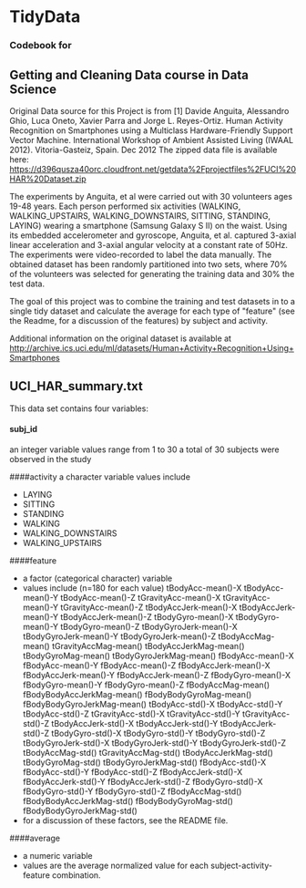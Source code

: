 # TidyData
### Codebook for 
## Getting and Cleaning Data course in Data Science
  
Original Data source for this Project is from 
[1] Davide Anguita, Alessandro Ghio, Luca Oneto, Xavier Parra and Jorge L. Reyes-Ortiz. Human Activity Recognition on Smartphones using a Multiclass Hardware-Friendly Support Vector Machine. International Workshop of Ambient Assisted Living (IWAAL 2012). Vitoria-Gasteiz, Spain. Dec 2012
The zipped data file is available here:
https://d396qusza40orc.cloudfront.net/getdata%2Fprojectfiles%2FUCI%20HAR%20Dataset.zip

The experiments by Anguita, et al were carried out with 30 volunteers ages 19-48 years. Each person performed six activities (WALKING, WALKING_UPSTAIRS, WALKING_DOWNSTAIRS, SITTING, STANDING, LAYING) wearing a smartphone (Samsung Galaxy S II) on the waist. Using its embedded accelerometer and gyroscope, Anguita, et al. captured 3-axial linear acceleration and 3-axial angular velocity at a constant rate of 50Hz. The experiments were video-recorded to label the data manually. The obtained dataset has been randomly partitioned into two sets, where 70% of the volunteers was selected for generating the training data and 30% the test data. 

The goal of this project was to combine the training and test datasets in to a single tidy dataset and calculate the average for each type of "feature" (see the Readme, for a discussion of the features) by subject and activity.

Additional information on the original dataset is available at http://archive.ics.uci.edu/ml/datasets/Human+Activity+Recognition+Using+Smartphones

## UCI_HAR_summary.txt
This data set contains four variables:

#### subj_id
an integer variable
values range from 1 to 30
a total of 30 subjects were observed in the study

####activity
a character variable
values include
* LAYING
* SITTING
* STANDING
* WALKING
* WALKING_DOWNSTAIRS
* WALKING_UPSTAIRS

####feature
- a factor (categorical character) variable
- values include (n=180 for each value)
				tBodyAcc-mean()-X
				tBodyAcc-mean()-Y
				tBodyAcc-mean()-Z
				tGravityAcc-mean()-X
				tGravityAcc-mean()-Y
				tGravityAcc-mean()-Z
				tBodyAccJerk-mean()-X
				tBodyAccJerk-mean()-Y
				tBodyAccJerk-mean()-Z
				tBodyGyro-mean()-X
				tBodyGyro-mean()-Y
				tBodyGyro-mean()-Z
				tBodyGyroJerk-mean()-X
				tBodyGyroJerk-mean()-Y
				tBodyGyroJerk-mean()-Z
				tBodyAccMag-mean()
				tGravityAccMag-mean()
				tBodyAccJerkMag-mean()
				tBodyGyroMag-mean()
				tBodyGyroJerkMag-mean()
				fBodyAcc-mean()-X
				fBodyAcc-mean()-Y
				fBodyAcc-mean()-Z
				fBodyAccJerk-mean()-X
				fBodyAccJerk-mean()-Y
				fBodyAccJerk-mean()-Z
				fBodyGyro-mean()-X
				fBodyGyro-mean()-Y
				fBodyGyro-mean()-Z
				fBodyAccMag-mean()
				fBodyBodyAccJerkMag-mean()
				fBodyBodyGyroMag-mean()
				fBodyBodyGyroJerkMag-mean()
				tBodyAcc-std()-X
				tBodyAcc-std()-Y
				tBodyAcc-std()-Z
				tGravityAcc-std()-X
				tGravityAcc-std()-Y
				tGravityAcc-std()-Z
				tBodyAccJerk-std()-X
				tBodyAccJerk-std()-Y
				tBodyAccJerk-std()-Z
				tBodyGyro-std()-X
				tBodyGyro-std()-Y
				tBodyGyro-std()-Z
				tBodyGyroJerk-std()-X
				tBodyGyroJerk-std()-Y
				tBodyGyroJerk-std()-Z
				tBodyAccMag-std()
				tGravityAccMag-std()
				tBodyAccJerkMag-std()
				tBodyGyroMag-std()
				tBodyGyroJerkMag-std()
				fBodyAcc-std()-X
				fBodyAcc-std()-Y
				fBodyAcc-std()-Z
				fBodyAccJerk-std()-X
				fBodyAccJerk-std()-Y
				fBodyAccJerk-std()-Z
				fBodyGyro-std()-X
				fBodyGyro-std()-Y
				fBodyGyro-std()-Z
				fBodyAccMag-std()
				fBodyBodyAccJerkMag-std()
				fBodyBodyGyroMag-std()
				fBodyBodyGyroJerkMag-std()
- for a discussion of these factors, see the README file.

####average
- a numeric variable
- values are the average normalized value for each subject-activity-feature combination.
